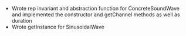 - Wrote rep invariant and abstraction function for ConcreteSoundWave and implemented the constructor and getChannel methods as well as duration
- Wrote getInstance for SinusoidalWave